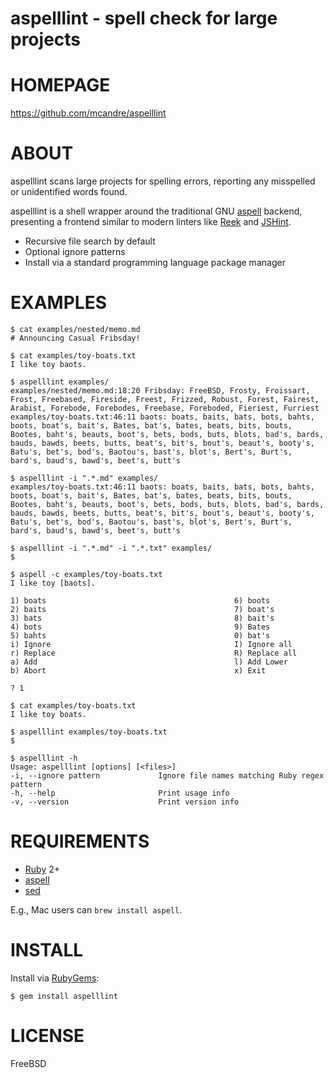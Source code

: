 # aspelllint - spell check for large projects

# HOMEPAGE

https://github.com/mcandre/aspelllint

# ABOUT

aspelllint scans large projects for spelling errors, reporting any misspelled or unidentified words found.

aspelllint is a shell wrapper around the traditional GNU [aspell](http://aspell.net/) backend, presenting a frontend similar to modern linters like [Reek](https://github.com/troessner/reek/wiki) and [JSHint](http://jshint.com/).

* Recursive file search by default
* Optional ignore patterns
* Install via a standard programming language package manager

# EXAMPLES

```
$ cat examples/nested/memo.md
# Announcing Casual Fribsday!

$ cat examples/toy-boats.txt
I like toy baots.

$ aspelllint examples/
examples/nested/memo.md:18:20 Fribsday: FreeBSD, Frosty, Froissart, Frost, Freebased, Fireside, Freest, Frizzed, Robust, Forest, Fairest, Arabist, Forebode, Forebodes, Freebase, Foreboded, Fieriest, Furriest
examples/toy-boats.txt:46:11 baots: boats, baits, bats, bots, bahts, boots, boat's, bait's, Bates, bat's, bates, beats, bits, bouts, Bootes, baht's, beauts, boot's, bets, bods, buts, blots, bad's, bards, bauds, bawds, beets, butts, beat's, bit's, bout's, beaut's, booty's, Batu's, bet's, bod's, Baotou's, bast's, blot's, Bert's, Burt's, bard's, baud's, bawd's, beet's, butt's

$ aspelllint -i ".*.md" examples/
examples/toy-boats.txt:46:11 baots: boats, baits, bats, bots, bahts, boots, boat's, bait's, Bates, bat's, bates, beats, bits, bouts, Bootes, baht's, beauts, boot's, bets, bods, buts, blots, bad's, bards, bauds, bawds, beets, butts, beat's, bit's, bout's, beaut's, booty's, Batu's, bet's, bod's, Baotou's, bast's, blot's, Bert's, Burt's, bard's, baud's, bawd's, beet's, butt's

$ aspelllint -i ".*.md" -i ".*.txt" examples/
$

$ aspell -c examples/toy-boats.txt
I like toy [baots].

1) boats                                          6) boots
2) baits                                          7) boat's
3) bats                                           8) bait's
4) bots                                           9) Bates
5) bahts                                          0) bat's
i) Ignore                                         I) Ignore all
r) Replace                                        R) Replace all
a) Add                                            l) Add Lower
b) Abort                                          x) Exit

? 1

$ cat examples/toy-boats.txt
I like toy boats.

$ aspelllint examples/toy-boats.txt
$

$ aspelllint -h
Usage: aspelllint [options] [<files>]
-i, --ignore pattern             Ignore file names matching Ruby regex pattern
-h, --help                       Print usage info
-v, --version                    Print version info
```

# REQUIREMENTS

* [Ruby](https://www.ruby-lang.org/) 2+
* [aspell](http://aspell.net/)
* [sed](http://www.gnu.org/software/sed/)

E.g., Mac users can `brew install aspell`.

# INSTALL

Install via [RubyGems](http://rubygems.org/):

```
$ gem install aspelllint
```

# LICENSE

FreeBSD
